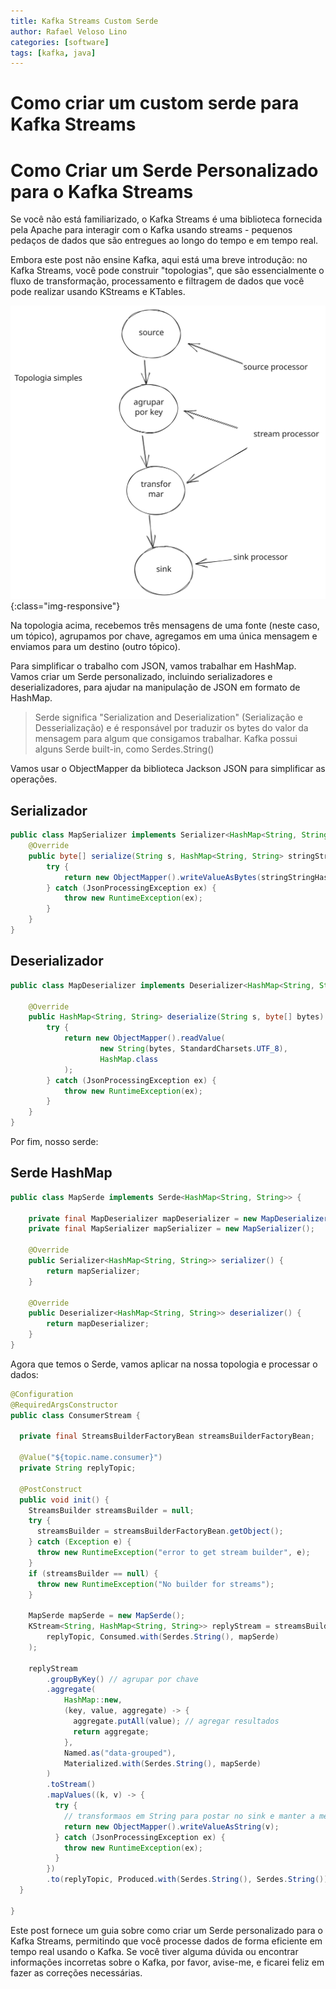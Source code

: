 ```yaml
---
title: Kafka Streams Custom Serde
author: Rafael Veloso Lino
categories: [software]
tags: [kafka, java]
---
```


# Como criar um custom serde para Kafka Streams


# Como Criar um Serde Personalizado para o Kafka Streams

<p>Se você não está familiarizado, o Kafka Streams é uma biblioteca fornecida pela Apache para interagir com o Kafka usando streams - pequenos pedaços de dados que são entregues ao longo do tempo e em tempo real.</p>

<p>Embora este post não ensine Kafka, aqui está uma breve introdução: no Kafka Streams, você pode construir "topologias", que são essencialmente o fluxo de transformação, processamento e filtragem de dados que você pode realizar usando KStreams e KTables.</p>

![kafka_simple_topology](/assets/img/kafka_example.svg){:class="img-responsive"}

<p>Na topologia acima, recebemos três mensagens de uma fonte (neste caso, um tópico), agrupamos por chave, agregamos em uma única mensagem e enviamos para um destino (outro tópico).</p>

<p>Para simplificar o trabalho com JSON, vamos trabalhar em HashMap. Vamos criar um Serde personalizado, incluindo serializadores e deserializadores, para ajudar na manipulação de JSON em formato de HashMap.</p>

> Serde significa "Serialization and Deserialization" (Serialização e Desserialização) e é responsável por traduzir os bytes do valor da mensagem para algum que consigamos trabalhar. Kafka possui alguns Serde built-in, como Serdes.String()

<p>Vamos usar o ObjectMapper da biblioteca Jackson JSON para simplificar as operações.</p>

## Serializador


```java
public class MapSerializer implements Serializer<HashMap<String, String>> {
    @Override
    public byte[] serialize(String s, HashMap<String, String> stringStringHashMap) {
        try {
            return new ObjectMapper().writeValueAsBytes(stringStringHashMap);
        } catch (JsonProcessingException ex) {
            throw new RuntimeException(ex);
        }
    }
}
```

## Deserializador

```java
public class MapDeserializer implements Deserializer<HashMap<String, String>> {

    @Override
    public HashMap<String, String> deserialize(String s, byte[] bytes) {
        try {
            return new ObjectMapper().readValue(
                    new String(bytes, StandardCharsets.UTF_8),
                    HashMap.class
            );
        } catch (JsonProcessingException ex) {
            throw new RuntimeException(ex);
        }
    }
}
```

<p>Por fim, nosso serde:</p>

## Serde HashMap

```java
public class MapSerde implements Serde<HashMap<String, String>> {

    private final MapDeserializer mapDeserializer = new MapDeserializer();
    private final MapSerializer mapSerializer = new MapSerializer();

    @Override
    public Serializer<HashMap<String, String>> serializer() {
        return mapSerializer;
    }

    @Override
    public Deserializer<HashMap<String, String>> deserializer() {
        return mapDeserializer;
    }
}
```

<p>Agora que temos o Serde, vamos aplicar na nossa topologia e processar o dados:</p>

```java
@Configuration
@RequiredArgsConstructor
public class ConsumerStream {
  
  private final StreamsBuilderFactoryBean streamsBuilderFactoryBean;

  @Value("${topic.name.consumer}")
  private String replyTopic;

  @PostConstruct
  public void init() {
    StreamsBuilder streamsBuilder = null;
    try {
      streamsBuilder = streamsBuilderFactoryBean.getObject();
    } catch (Exception e) {
      throw new RuntimeException("error to get stream builder", e);
    }
    if (streamsBuilder == null) {
      throw new RuntimeException("No builder for streams");
    }

    MapSerde mapSerde = new MapSerde();
    KStream<String, HashMap<String, String>> replyStream = streamsBuilder.stream(
        replyTopic, Consumed.with(Serdes.String(), mapSerde)
    );

    replyStream
        .groupByKey() // agrupar por chave
        .aggregate(
            HashMap::new,
            (key, value, aggregate) -> {
              aggregate.putAll(value); // agregar resultados
              return aggregate;
            },
            Named.as("data-grouped"),
            Materialized.with(Serdes.String(), mapSerde)
        )
        .toStream()
        .mapValues((k, v) -> {
          try {
            // transformaos em String para postar no sink e manter a mensagem no mesmo formato
            return new ObjectMapper().writeValueAsString(v); 
          } catch (JsonProcessingException ex) {
            throw new RuntimeException(ex);
          }
        })
        .to(replyTopic, Produced.with(Serdes.String(), Serdes.String()));
  }

}
```

Este post fornece um guia sobre como criar um Serde personalizado para o Kafka Streams, permitindo que você processe dados de forma eficiente em tempo real usando o Kafka. Se você tiver alguma dúvida ou encontrar informações incorretas sobre o Kafka, por favor, avise-me, e ficarei feliz em fazer as correções necessárias.